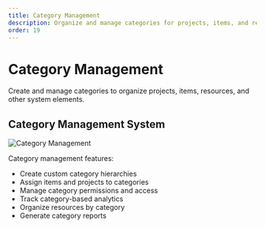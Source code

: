 ```yaml
---
title: Category Management
description: Organize and manage categories for projects, items, and resources.
order: 19
---
```


# Category Management

Create and manage categories to organize projects, items, resources, and other system elements.

## Category Management System

![Category Management](/guide-books/web-version/19-category-management.jpg)

Category management features:
- Create custom category hierarchies
- Assign items and projects to categories
- Manage category permissions and access
- Track category-based analytics
- Organize resources by category
- Generate category reports
